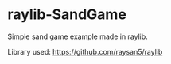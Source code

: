 # raylib-SandGame
Simple sand game example made in raylib.

Library used: https://github.com/raysan5/raylib

